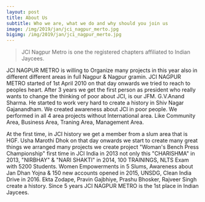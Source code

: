 ```yaml
---
layout: post
title: About Us
subtitle: Who we are, what we do and why should you join us
image: /img/2019/jan/jci_nagpur_merto.jpg
bigimg: /img/2019/jan/jci_nagpur_merto.jpg
---
```


> JCI Nagpur Metro is one the registered chapters affiliated to Indian Jaycees.

JCI NAGPUR METRO is willing to Organize many projects in this year also in different different
areas in full Nagpur & Nagpur gramin. JCI NAGPUR METRO started of 1st April 2010 on that day onwards we tried to reach to peoples heart. After 3 years we get the first person as president who really wants to change the thinking of poor about JCI, is our JFM. G.V.Anand Sharma. He started to work very hard to create a history in Shiv Nagar Gajanandham. We created awareness about JCI in poor people. We performed in all 4 area projects without International area. Like Community Area, Business Area, Traning Area, Management Area.

At the first time, in JCI history we get a member from a slum area that is HGF. Usha Marothi Dhok
on that day onwards we start to create many great things we arranged many projects we create project "Woman's Bench Press Championship" first time in JCI India in 2013 not only this "CHARISHMA" in 2013, "NIRBHAY" & "NARI SHAKTI" in 2014, 100 TRAININGS, NLTS Exam with 5200 Students. Women Empowerments in 5 Slums, Awareness about Jan Dhan Yojna & 150 new accounts opened in 2015, UNSDG, Clean India Drive in 2016. Ekta Zodape, Pravin Gajbhiye, Prashu Bhosker, Rajveer Singh create a history. Since 5 years JCI NAGPUR METRO is the 1st place in Indian Jaycees. 